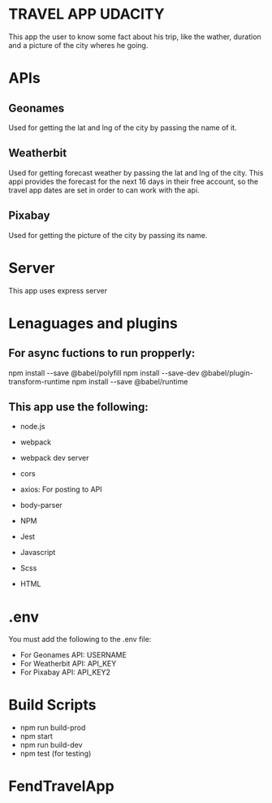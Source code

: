 # TRAVEL APP UDACITY

This app the user to know some fact about his trip, like the wather, duration and a picture of the city wheres he going.

# APIs

## Geonames

Used for getting the lat and lng of the city by passing the name of it.

## Weatherbit

Used for getting forecast weather by passing the lat and lng of the city.
This appi provides the forecast for the next 16 days in their free account, so the travel app dates are set in order to can work with the api.

## Pixabay

Used for getting the picture of the city by passing its name.


# Server

This app uses express server

# Lenaguages and plugins

## For async fuctions to run propperly:

npm install --save @babel/polyfill
npm install --save-dev @babel/plugin-transform-runtime
npm install --save @babel/runtime

## This app use the following:

* node.js
* webpack
* webpack dev server
* cors
* axios: For posting to API
* body-parser
* NPM
* Jest

* Javascript
* Scss
* HTML

# .env

You must add the following to the .env file:

* For Geonames API: USERNAME
* For Weatherbit API: API_KEY
* For Pixabay API: API_KEY2

# Build Scripts

* npm run build-prod
* npm start
* npm run build-dev
* npm test (for testing)

# FendTravelApp


